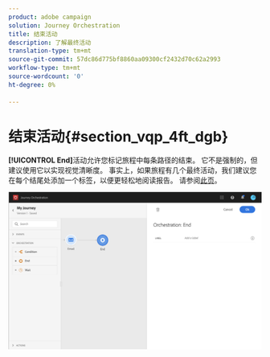 ```yaml
---
product: adobe campaign
solution: Journey Orchestration
title: 结束活动
description: 了解最终活动
translation-type: tm+mt
source-git-commit: 57dc86d775bf8860aa09300cf2432d70c62a2993
workflow-type: tm+mt
source-wordcount: '0'
ht-degree: 0%

---
```



# 结束活动{#section_vqp_4ft_dgb}

**[!UICONTROL End]**&#x200B;活动允许您标记旅程中每条路径的结束。 它不是强制的，但建议使用它以实现视觉清晰度。 事实上，如果旅程有几个最终活动，我们建议您在每个结尾处添加一个标签，以便更轻松地阅读报告。 请参阅[此页](../reporting/about-journey-reports.md)。

![](../assets/journey54.png)
